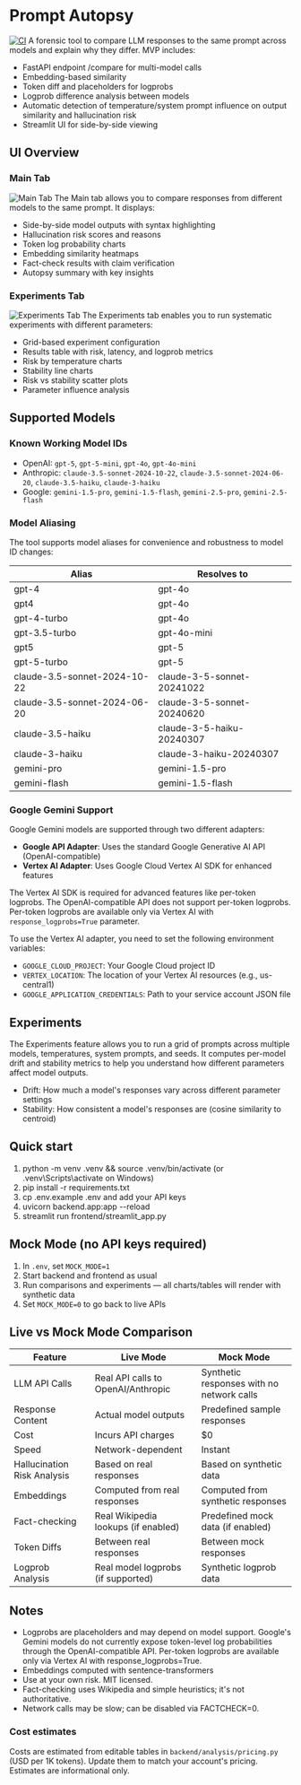 # Prompt Autopsy
[![CI](https://github.com/Prachi-Tomar/prompt-autopsy/actions/workflows/ci.yml/badge.svg)](https://github.com/Prachi-Tomar/prompt-autopsy/actions/workflows/ci.yml)
A forensic tool to compare LLM responses to the same prompt across models and explain why they differ. MVP includes:
- FastAPI endpoint /compare for multi-model calls
- Embedding-based similarity
- Token diff and placeholders for logprobs
- Logprob difference analysis between models
- Automatic detection of temperature/system prompt influence on output similarity and hallucination risk
- Streamlit UI for side-by-side viewing

## UI Overview

### Main Tab
![Main Tab](screenshots/main_tab.png)
The Main tab allows you to compare responses from different models to the same prompt. It displays:
- Side-by-side model outputs with syntax highlighting
- Hallucination risk scores and reasons
- Token log probability charts
- Embedding similarity heatmaps
- Fact-check results with claim verification
- Autopsy summary with key insights

### Experiments Tab
![Experiments Tab](screenshots/experiments_tab.png)
The Experiments tab enables you to run systematic experiments with different parameters:
- Grid-based experiment configuration
- Results table with risk, latency, and logprob metrics
- Risk by temperature charts
- Stability line charts
- Risk vs stability scatter plots
- Parameter influence analysis

## Supported Models

### Known Working Model IDs
- OpenAI: `gpt-5`, `gpt-5-mini`, `gpt-4o`, `gpt-4o-mini`
- Anthropic: `claude-3.5-sonnet-2024-10-22`, `claude-3.5-sonnet-2024-06-20`, `claude-3.5-haiku`, `claude-3-haiku`
- Google: `gemini-1.5-pro`, `gemini-1.5-flash`, `gemini-2.5-pro`, `gemini-2.5-flash`

### Model Aliasing
The tool supports model aliases for convenience and robustness to model ID changes:

| Alias | Resolves to |
|-------|------------|
| gpt-4 | gpt-4o |
| gpt4 | gpt-4o |
| gpt-4-turbo | gpt-4o |
| gpt-3.5-turbo | gpt-4o-mini |
| gpt5 | gpt-5 |
| gpt-5-turbo | gpt-5 |
| claude-3.5-sonnet-2024-10-22 | claude-3-5-sonnet-20241022 |
| claude-3.5-sonnet-2024-06-20 | claude-3-5-sonnet-20240620 |
| claude-3.5-haiku | claude-3-5-haiku-20240307 |
| claude-3-haiku | claude-3-haiku-20240307 |
| gemini-pro | gemini-1.5-pro |
| gemini-flash | gemini-1.5-flash |

### Google Gemini Support
Google Gemini models are supported through two different adapters:
- **Google API Adapter**: Uses the standard Google Generative AI API (OpenAI-compatible)
- **Vertex AI Adapter**: Uses Google Cloud Vertex AI SDK for enhanced features

The Vertex AI SDK is required for advanced features like per-token logprobs. The OpenAI-compatible API does not support per-token logprobs.
Per-token logprobs are available only via Vertex AI with `response_logprobs=True` parameter.

To use the Vertex AI adapter, you need to set the following environment variables:
- `GOOGLE_CLOUD_PROJECT`: Your Google Cloud project ID
- `VERTEX_LOCATION`: The location of your Vertex AI resources (e.g., us-central1)
- `GOOGLE_APPLICATION_CREDENTIALS`: Path to your service account JSON file

## Experiments
The Experiments feature allows you to run a grid of prompts across multiple models, temperatures, system prompts, and seeds.
It computes per-model drift and stability metrics to help you understand how different parameters affect model outputs.
- Drift: How much a model's responses vary across different parameter settings
- Stability: How consistent a model's responses are (cosine similarity to centroid)

## Quick start
1) python -m venv .venv && source .venv/bin/activate (or .venv\\Scripts\\activate on Windows)
2) pip install -r requirements.txt
3) cp .env.example .env and add your API keys
4) uvicorn backend.app:app --reload
5) streamlit run frontend/streamlit_app.py

## Mock Mode (no API keys required)
1) In `.env`, set `MOCK_MODE=1`
2) Start backend and frontend as usual
3) Run comparisons and experiments — all charts/tables will render with synthetic data
4) Set `MOCK_MODE=0` to go back to live APIs

## Live vs Mock Mode Comparison

| Feature | Live Mode | Mock Mode |
|---------|-----------|-----------|
| LLM API Calls | Real API calls to OpenAI/Anthropic | Synthetic responses with no network calls |
| Response Content | Actual model outputs | Predefined sample responses |
| Cost | Incurs API charges | $0 |
| Speed | Network-dependent | Instant |
| Hallucination Risk Analysis | Based on real responses | Based on synthetic data |
| Embeddings | Computed from real responses | Computed from synthetic responses |
| Fact-checking | Real Wikipedia lookups (if enabled) | Predefined mock data (if enabled) |
| Token Diffs | Between real responses | Between mock responses |
| Logprob Analysis | Real model logprobs (if supported) | Synthetic logprob data |

## Notes
- Logprobs are placeholders and may depend on model support. Google's Gemini models do not currently expose token-level log probabilities through the OpenAI-compatible API. Per-token logprobs are available only via Vertex AI with response_logprobs=True.
- Embeddings computed with sentence-transformers
- Use at your own risk. MIT licensed.
- Fact-checking uses Wikipedia and simple heuristics; it's not authoritative.
- Network calls may be slow; can be disabled via FACTCHECK=0.

### Cost estimates
Costs are estimated from editable tables in `backend/analysis/pricing.py` (USD per 1K tokens). Update them to match your account's pricing. Estimates are informational only.